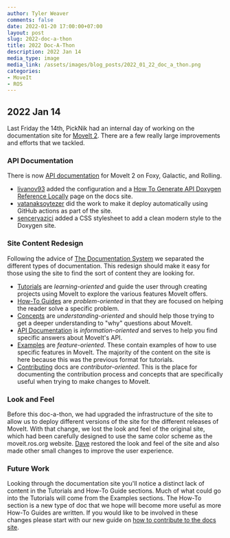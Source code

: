 ```yaml
---
author: Tyler Weaver
comments: false
date: 2022-01-20 17:00:00+07:00
layout: post
slug: 2022-doc-a-thon
title: 2022 Doc-A-Thon
description: 2022 Jan 14
media_type: image
media_link: /assets/images/blog_posts/2022_01_22_doc_a_thon.png
categories:
- MoveIt
- ROS
---
```


## 2022 Jan 14

Last Friday the 14th, PickNik had an internal day of working on the documentation site for [MoveIt 2](https://moveit.picknik.ai/).
There are a few really large improvements and efforts that we tackled.

### API Documentation

There is now [API documentation](https://moveit.picknik.ai/galactic/api/html/index.html) for MoveIt 2 on Foxy, Galactic, and Rolling.

- [livanov93](https://github.com/livanov93) added the configuration and a [How To Generate API Doxygen Reference Locally](https://moveit.picknik.ai/galactic/doc/how_to_guides/how_to_generate_api_doxygen_locally.html) page on the docs site.
- [vatanaksoytezer](https://github.com/vatanaksoytezer) did the work to make it deploy automatically using GitHub actions as part of the site.
- [senceryazici](https://github.com/senceryazici) added a CSS stylesheet to add a clean modern style to the Doxygen site.

### Site Content Redesign

Following the advice of [The Documentation System](https://documentation.divio.com/) we separated the different types of documentation.
This redesign should make it easy for those using the site to find the sort of content they are looking for.
- [Tutorials](https://moveit.picknik.ai/galactic/doc/tutorials/tutorials.html) are *learning-oriented* and guide the user through creating projects using MoveIt to explore the various features MoveIt offers.
- [How-To Guides](https://moveit.picknik.ai/galactic/doc/how_to_guides/how_to_guides.html) are *problem-oriented* in that they are focused on helping the reader solve a specific problem.
- [Concepts](https://moveit.picknik.ai/galactic/doc/concepts/concepts.html) are *understanding-oriented* and should help those trying to get a deeper understanding to "why" questions about MoveIt.
- [API Documentation](https://moveit.picknik.ai/galactic/api/html/index.html) is *information-oriented* and serves to help you find specific answers about MoveIt's API.
- [Examples](https://moveit.picknik.ai/galactic/doc/examples/examples.html) are *feature-oriented*.  These contain examples of how to use specific features in MoveIt.  The majority of the content on the site is here because this was the previous format for tutorials.
- [Contributing](https://moveit.picknik.ai/galactic/doc/how_to_contribute/how_to_contribute.html) docs are *contributor-oriented*.  This is the place for documenting the contribution process and concepts that are specifically useful when trying to make changes to MoveIt.

### Look and Feel

Before this doc-a-thon, we had upgraded the infrastructure of the site to allow us to deploy different versions of the site for the different releases of MoveIt.
With that change, we lost the look and feel of the original site, which had been carefully designed to use the same color scheme as the moveit.ros.org website.
[Dave](https://github.com/davetcoleman) restored the look and feel of the site and also made other small changes to improve the user experience.

### Future Work

Looking through the documentation site you'll notice a distinct lack of content in the Tutorials and How-To Guide sections.
Much of what could go into the Tutorials will come from the Examples sections.
The How-To section is a new type of doc that we hope will become more useful as more How-To Guides are written.
If you would like to be involved in these changes please start with our new guide on [how to contribute to the docs site](https://moveit.picknik.ai/galactic/doc/how_to_contribute/how_to_contribute_to_site.html).
